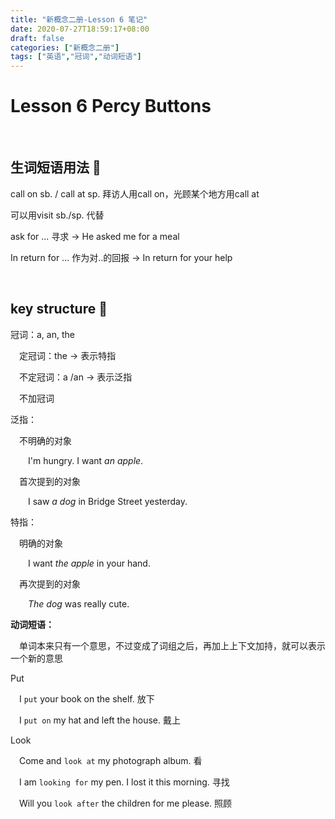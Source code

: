 ```yaml
---
title: "新概念二册-Lesson 6 笔记"
date: 2020-07-27T18:59:17+08:00
draft: false
categories: ["新概念二册"]
tags: ["英语","冠词","动词短语"]
---
```

# Lesson 6		Percy Buttons  

&nbsp;

## 生词短语用法  :rocket:
call on sb. / call at sp. 拜访人用call on，光顾某个地方用call at

可以用visit sb./sp. 代替

ask for ... 寻求 -> He asked me for a meal

In return for ... 作为对..的回报 -> In return for your help 

&nbsp;
&nbsp;  
## key structure  :key:
冠词：a, an, the

&emsp;定冠词：the -> 表示特指

&emsp;不定冠词：a /an -> 表示泛指

&emsp;不加冠词

泛指：

&emsp;不明确的对象

&emsp;&emsp;I'm hungry. I want *an apple*.

&emsp;首次提到的对象

&emsp;&emsp;I saw *a dog* in Bridge Street yesterday.

特指：

&emsp;明确的对象

&emsp;&emsp;I want *the apple* in your hand.

&emsp;再次提到的对象

&emsp;&emsp;*The dog* was really cute.

**动词短语：**

&emsp;单词本来只有一个意思，不过变成了词组之后，再加上上下文加持，就可以表示一个新的意思

Put

&emsp;I `put` your book on the shelf. 放下

&emsp;I `put on` my hat and left the house. 戴上

Look

&emsp;Come and `look at` my photograph album. 看

&emsp;I am `looking for` my pen. I lost it this morning. 寻找

&emsp;Will you `look after` the children for me please. 照顾